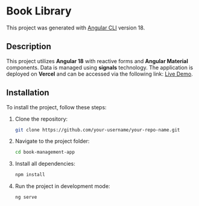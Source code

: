 # Book Library

This project was generated with [Angular CLI](https://github.com/angular/angular-cli) version 18.

## Description

This project utilizes **Angular 18** with reactive forms and **Angular Material** components. Data is managed using **signals** technology. The application is deployed on **Vercel** and can be accessed via the following link: [Live Demo](https://books-library-woad.vercel.app/).

## Installation

To install the project, follow these steps:

1. Clone the repository:
   ```bash
   git clone https://github.com/your-username/your-repo-name.git

2. Navigate to the project folder:
   ```bash
   cd book-management-app

3. Install all dependencies:
   ```bash
   npm install

4. Run the project in development mode:
   ```bash
   ng serve